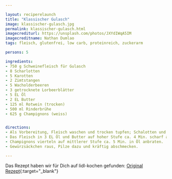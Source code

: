 ```yaml
---

layout: reciperelaunch
title: "Klassischer Gulasch"
image: klassischer-gulasch.jpg
permalink: klassischer-gulasch.html
imagecrediturl: https://unsplash.com/photos/JXYdIWqA5IM
imagecreditname: Nathan Dumlao
tags: fleisch, glutenfrei, low carb, proteinreich, zuckerarm

persons: 5

ingredients:
- 750 g Schweinefleisch für Gulasch
- 8 Scharlotten
- 5 Karotten
- 2 Zimtstangen
- 5 Wacholderbeeren
- 3 getrocknete Lorbeerblätter
- 5 EL Öl
- 2 EL Butter
- 125 ml Rotwein (trocken)
- 500 ml Rinderbrühe
- 625 g Champignons (weiss)


directions:
- Als Vorbereitung, Fleisch waschen und trocken tupfen; Schalotten und Karotten klein schneiden; Zimt, Wacholder und Lorbeer in einen Teefilter packen und verschnüren.
- Das Fleisch in 3 EL Öl und Butter auf hoher Stufe ca. 4 Min. scharf anbraten. Danach Schalotten mit Karotten ca. 2 Min. im Bratfett braten. Fleisch zurück in den Topf und alles mit Rotwein ablöschen. Aufkochen lassen und mit Brühe auffüllen. Gewürzsack in den Topf und zugedeckt auf kleiner Stufe ca. 2 Std. bei gelegentlichem Umrühren leicht köcheln lassen. 
- Champignons vierteln auf mittlerer Stufe ca. 5 Min. in Öl anbraten. 
- Gewürzsäckchen raus, Pilze dazu und kräftig abschmecken.

---
```


Das Rezept haben wir für Dich auf lidl-kochen gefunden: [Original Rezept](https://www.lidl-kochen.de/rezeptwelt/gulasch-mit-champignons-und-tagliatelle-146956){:target="_blank"}
